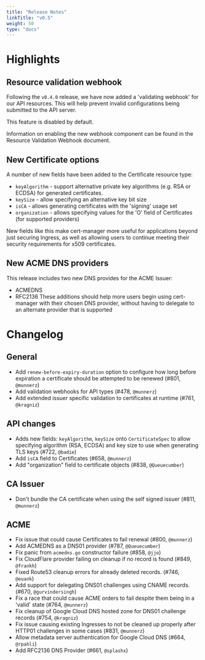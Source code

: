 ```yaml
---
title: "Release Notes"
linkTitle: "v0.5"
weight: 50
type: "docs"
---
```


# Highlights
## Resource validation webhook
Following the `v0.4.0` release, we have now added a 'validating webhook' for our API resources. This will help prevent invalid configurations being submitted to the API server.

This feature is disabled by default.

Information on enabling the new webhook component can be found in the Resource Validation Webhook document.

## New Certificate options
A number of new fields have been added to the Certificate resource type:

- `keyAlgorithm` - support alternative private key algorithms (e.g. RSA or ECDSA) for generated certificates.
- `keySize` - allow specifying an alternative key bit size
- `isCA` - allows generating certificates with the 'signing' usage set
- `organization` - allows specifying values for the 'O' field of Certificates (for supported providers)

New fields like this make cert-manager more useful for applications beyond just securing Ingress, as well as allowing users to continue meeting their security requirements for x509 certificates.

## New ACME DNS providers
This release includes two new DNS provides for the ACME Issuer:

- ACMEDNS
- RFC2136
These additions should help more users begin using cert-manager with their chosen DNS provider, without having to delegate to an alternate provider that is supported

# Changelog
## General
- Add `renew-before-expiry-duration` option to configure how long before expiration a certificate should be attempted to be renewed (#801, `@munnerz`)
- Add validation webhooks for API types (#478, `@munnerz`)
- Add extended issuer specific validation to certificates at runtime (#761, `@kragniz`)
## API changes
- Adds new fields: `keyAlgorithm`, `keySize` onto `CertificateSpec` to allow specifying algorithm (RSA, ECDSA) and key size to use when generating TLS keys (#722, `@badie`)
- Add `isCA` field to Certificates (#658, `@munnerz`)
- Add "organization" field to certificate objects (#838, `@Queuecumber`)
## CA Issuer
- Don't bundle the CA certificate when using the self signed issuer (#811, `@munnerz`)
## ACME
- Fix issue that could cause Certificates to fail renewal (#800, `@munnerz`)
- Add ACMEDNS as a DNS01 provider (#787, `@Queuecumber`)
- Fix panic from `acmedns.go` constructor failure (#858, `@jjo`)
- Fix CloudFlare provider failing on cleanup if no record is found (#849, `@frankh`)
- Fixed Route53 cleanup errors for already deleted records. (#746, `@euank`)
- Add support for delegating DNS01 challenges using CNAME records. (#670, `@gurvindersingh`)
- Fix a race that could cause ACME orders to fail despite them being in a 'valid' state (#764, `@munnerz`)
- Fix cleanup of Google Cloud DNS hosted zone for DNS01 challenge records (#754, `@kragniz`)
- Fix issue causing existing Ingresses to not be cleaned up properly after HTTP01 challenges in some cases (#831, `@munnerz`)
- Allow metadata server authentication for Google Cloud DNS (#664, `@rpahli`)
- Add RFC2136 DNS Provider (#661, `@splashx`)
